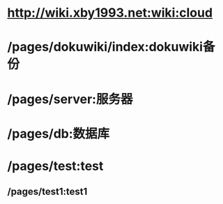 # http://wiki.xby1993.net:wiki:cloud
# /pages/dokuwiki/index:dokuwiki备份
# /pages/server:服务器
# /pages/db:数据库
# /pages/test:test
## /pages/test1:test1